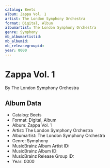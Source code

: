 ```yaml
---
catalog: Beets
album: Zappa Vol. 1
artist: The London Symphony Orchestra
format: Digital, Album
albumartist: The London Symphony Orchestra
genre: Symphony
mb_albumartistid: 
mb_albumid: 
mb_releasegroupid: 
year: 0000
---
```


# Zappa Vol. 1

By The London Symphony Orchestra

## Album Data

- Catalog: Beets
- Format: Digital, Album
- Album: Zappa Vol. 1
- Artist: The London Symphony Orchestra
- Albumartist: The London Symphony Orchestra
- Genre: Symphony
- MusicBrainz Album Artist ID: 
- MusicBrainz Album ID: 
- MusicBrainz Release Group ID: 
- Year: 0000

